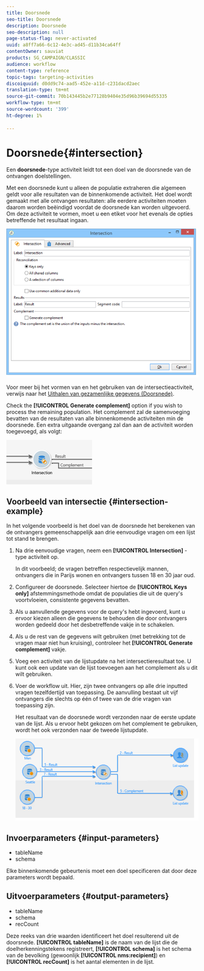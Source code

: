 ```yaml
---
title: Doorsnede
seo-title: Doorsnede
description: Doorsnede
seo-description: null
page-status-flag: never-activated
uuid: a8ff7a66-6c12-4e3c-ad45-d11b34ca64ff
contentOwner: sauviat
products: SG_CAMPAIGN/CLASSIC
audience: workflow
content-type: reference
topic-tags: targeting-activities
discoiquuid: d0dd9c74-aad5-452e-a11d-c231dacd2aec
translation-type: tm+mt
source-git-commit: 70b143445b2e77128b9404e35d96b39694d55335
workflow-type: tm+mt
source-wordcount: '399'
ht-degree: 1%

---
```



# Doorsnede{#intersection}

Een **doorsnede**-type activiteit leidt tot een doel van de doorsnede van de ontvangen doelstellingen.

Met een doorsnede kunt u alleen de populatie extraheren die algemeen geldt voor alle resultaten van de binnenkomende activiteit. Het doel wordt gemaakt met alle ontvangen resultaten: alle eerdere activiteiten moeten daarom worden beëindigd voordat de doorsnede kan worden uitgevoerd. Om deze activiteit te vormen, moet u een etiket voor het evenals de opties betreffende het resultaat ingaan.

![](assets/s_user_segmentation_inter.png)

Voor meer bij het vormen van en het gebruiken van de intersectieactiviteit, verwijs naar het [Uithalen van gezamenlijke gegevens (Doorsnede)](../../workflow/using/targeting-data.md#extracting-joint-data--intersection-).

Check the **[!UICONTROL Generate complement]** option if you wish to process the remaining population. Het complement zal de samenvoeging bevatten van de resultaten van alle binnenkomende activiteiten min de doorsnede. Een extra uitgaande overgang zal dan aan de activiteit worden toegevoegd, als volgt:

![](assets/s_user_segmentation_inter_compl.png)

## Voorbeeld van intersectie {#intersection-example}

In het volgende voorbeeld is het doel van de doorsnede het berekenen van de ontvangers gemeenschappelijk aan drie eenvoudige vragen om een lijst tot stand te brengen.

1. Na drie eenvoudige vragen, neem een **[!UICONTROL Intersection]** - type activiteit op.

   In dit voorbeeld; de vragen betreffen respectievelijk mannen, ontvangers die in Parijs wonen en ontvangers tussen 18 en 30 jaar oud.

1. Configureer de doorsnede. Selecteer hiertoe de **[!UICONTROL Keys only]** afstemmingsmethode omdat de populaties die uit de query&#39;s voortvloeien, consistente gegevens bevatten.
1. Als u aanvullende gegevens voor de query&#39;s hebt ingevoerd, kunt u ervoor kiezen alleen die gegevens te behouden die door ontvangers worden gedeeld door het desbetreffende vakje in te schakelen.
1. Als u de rest van de gegevens wilt gebruiken (met betrekking tot de vragen maar niet hun kruising), controleer het **[!UICONTROL Generate complement]** vakje.
1. Voeg een activiteit van de lijstupdate na het intersectieresultaat toe. U kunt ook een update van de lijst toevoegen aan het complement als u dit wilt gebruiken.
1. Voer de workflow uit. Hier, zijn twee ontvangers op alle drie inputted vragen tezelfdertijd van toepassing. De aanvulling bestaat uit vijf ontvangers die slechts op één of twee van de drie vragen van toepassing zijn.

   Het resultaat van de doorsnede wordt verzonden naar de eerste update van de lijst. Als u ervoor hebt gekozen om het complement te gebruiken, wordt het ook verzonden naar de tweede lijstupdate.

   ![](assets/intersection_example.png)

## Invoerparameters {#input-parameters}

* tableName
* schema

Elke binnenkomende gebeurtenis moet een doel specificeren dat door deze parameters wordt bepaald.

## Uitvoerparameters {#output-parameters}

* tableName
* schema
* recCount

Deze reeks van drie waarden identificeert het doel resulterend uit de doorsnede. **[!UICONTROL tableName]** is de naam van de lijst die de doelherkenningstekens registreert, **[!UICONTROL schema]** is het schema van de bevolking (gewoonlijk **[!UICONTROL nms:recipient]**) en **[!UICONTROL recCount]** is het aantal elementen in de lijst.
